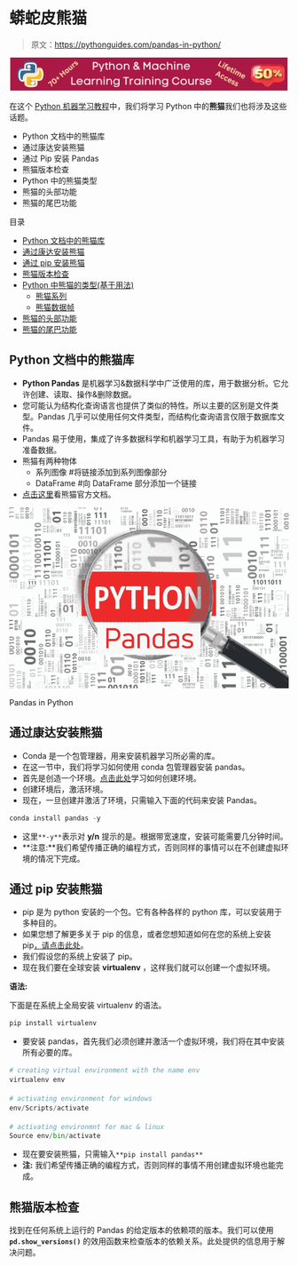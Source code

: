# 蟒蛇皮熊猫

> 原文：<https://pythonguides.com/pandas-in-python/>

[![Python & Machine Learning training courses](img/49ec9c6da89a04c9f45bab643f8c765c.png)](https://sharepointsky.teachable.com/p/python-and-machine-learning-training-course)

在这个 [Python 机器学习教程](https://pythonguides.com/machine-learning-using-python/)中，我们将学习 Python 中的**熊猫**我们也将涉及这些话题。

*   Python 文档中的熊猫库
*   通过康达安装熊猫
*   通过 Pip 安装 Pandas
*   熊猫版本检查
*   Python 中的熊猫类型
*   熊猫的头部功能
*   熊猫的尾巴功能

目录

[](#)

*   [Python 文档中的熊猫库](#Pandas_Library_in_Python_Documentation "Pandas Library in Python Documentation")
*   [通过康达安装熊猫](#Installing_Pandas_via_conda "Installing Pandas via conda")
*   [通过 pip 安装熊猫](#Installing_Pandas_via_pip "Installing Pandas via pip")
*   [熊猫版本检查](#Pandas_Version_Check "Pandas Version Check")
*   [Python 中熊猫的类型(基于用法)](#Types_of_Pandas_in_Python_Based_on_Usage "Types of Pandas in Python (Based on Usage)")
    *   [熊猫系列](#Pandas_Series "Pandas Series")
    *   [熊猫数据帧](#Pandas_DataFrame "Pandas DataFrame")
*   [熊猫的头部功能](#Head_Function_in_Pandas "Head Function in Pandas")
*   [熊猫的尾巴功能](#Tail_function_in_pandas "Tail function in pandas")

## Python 文档中的熊猫库

*   **Python Pandas** 是机器学习&数据科学中广泛使用的库，用于数据分析。它允许创建、读取、操作&删除数据。
*   您可能认为结构化查询语言也提供了类似的特性。所以主要的区别是文件类型。Pandas 几乎可以使用任何文件类型，而结构化查询语言仅限于数据库文件。
*   Pandas 易于使用，集成了许多数据科学和机器学习工具，有助于为机器学习准备数据。
*   熊猫有两种物体
    *   系列图像 #将链接添加到系列图像部分
    *   DataFrame #向 DataFrame 部分添加一个链接
*   [点击这里](https://pandas.pydata.org/docs/user_guide/index.html#user-guide)看熊猫官方文档。

![Pandas in Python](img/28d45bdb2f39b89ff172e01f20b985dc.png "Pandas in Python")

Pandas in Python

## 通过康达安装熊猫

*   Conda 是一个包管理器，用来安装机器学习所必需的库。
*   在这一节中，我们将学习如何使用 conda 包管理器安装 pandas。
*   首先是创造一个环境。[点击此处](https://pythonguides.com/machine-learning-using-python/#Create_Environment)学习如何创建环境。
*   创建环境后，激活环境。
*   现在，一旦创建并激活了环境，只需输入下面的代码来安装 Pandas。

```py
conda install pandas -y
```

*   这里`**-y**`表示对 **y/n** 提示的是。根据带宽速度，安装可能需要几分钟时间。
*   **注意:**我们希望传播正确的编程方式，否则同样的事情可以在不创建虚拟环境的情况下完成。

## 通过 pip 安装熊猫

*   pip 是为 python 安装的一个包。它有各种各样的 python 库，可以安装用于多种目的。
*   如果您想了解更多关于 pip 的信息，或者您想知道如何在您的系统上安装 pip[，请点击此处](https://pip.pypa.io/en/stable/installing/)。
*   我们假设您的系统上安装了 pip。
*   现在我们要在全球安装 **virtualenv** ，这样我们就可以创建一个虚拟环境。

**语法:**

下面是在系统上全局安装 virtualenv 的语法。

```py
pip install virtualenv
```

*   要安装 pandas，首先我们必须创建并激活一个虚拟环境，我们将在其中安装所有必要的库。

```py
# creating virtual environment with the name env
virtualenv env

# activating environment for windows
env/Scripts/activate    

# activating environmnt for mac & linux
Source env/bin/activate 
```

*   现在要安装熊猫，只需输入`**pip install pandas**`
*   ****注:**** 我们希望传播正确的编程方式，否则同样的事情不用创建虚拟环境也能完成。

## 熊猫版本检查

找到在任何系统上运行的 Pandas 的给定版本的依赖项的版本。我们可以使用 **`pd.show_versions()`** 的效用函数来检查版本的依赖关系。此处提供的信息用于解决问题。